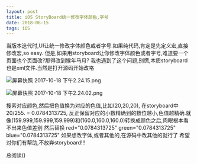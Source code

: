 ```yaml
---
layout: post
title: iOS StoryBoard统一修改字体颜色,字号
date: 2018-06-15  
tags: iOS
---
```


当版本迭代时,UI让统一修改字体颜色或者字号.如果纯代码,肯定是先定义宏,直接修改宏,so easy. 但是,如果用storyboard让你修改字体颜色或者字号,难道要一个页面也个页面改?那得改到猴年马月?
我也遇到了这个问题,别慌,本质storyboard也是xml文件.当然是打开源码开始改咯


![屏幕快照 2017-10-18 下午2.24.15.png](http://upload-images.jianshu.io/upload_images/2835144-63230ecf566cdae6.png?imageMogr2/auto-orient/strip%7CimageView2/2/w/1240)

![屏幕快照 2017-10-18 下午2.24.02.png](http://upload-images.jianshu.io/upload_images/2835144-7a91d1d27002d67b.png?imageMogr2/auto-orient/strip%7CimageView2/2/w/1240)

搜索对应颜色,然后把色值换为对应的色值,比如(20,20,20), 在storyboard中
20/255. = 0.0784313725, 反正保留对应的小数精确到的数位越小,色值越精确.就像(159.999,159.999,159.999)和(160.0,160.0,160.0)转换成颜色之后,肉眼根本看不出来色值差别  然后替换
red="0.0784313725" green="0.0784313725" blue="0.0784313725"
如果想改字体,或者其他的,在源码中改其他的就行了
希望对你们有帮助,不放弃storyboard!!!


总阅读(<span id="busuanzi_value_page_pv"></span>)